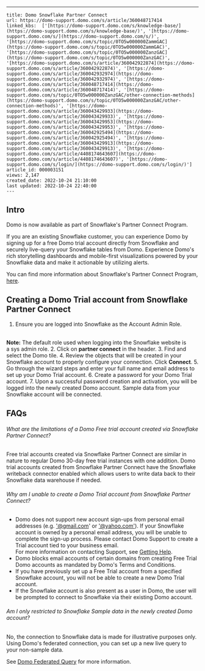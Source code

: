 ---
    title: Domo Snowflake Partner Connect
    url: https://domo-support.domo.com/s/article/360048717414
    linked_kbs:  ['[https://domo-support.domo.com/s/knowledge-base/](https://domo-support.domo.com/s/knowledge-base/)', '[https://domo-support.domo.com/s/](https://domo-support.domo.com/s/)', '[https://domo-support.domo.com/s/topic/0TO5w000000ZammGAC](https://domo-support.domo.com/s/topic/0TO5w000000ZammGAC)', '[https://domo-support.domo.com/s/topic/0TO5w000000ZanzGAC](https://domo-support.domo.com/s/topic/0TO5w000000ZanzGAC)', '[https://domo-support.domo.com/s/article/360042922874](https://domo-support.domo.com/s/article/360042922874)', '[https://domo-support.domo.com/s/article/360042932974](https://domo-support.domo.com/s/article/360042932974)', '[https://domo-support.domo.com/s/article/360048717414](https://domo-support.domo.com/s/article/360048717414)', '[https://domo-support.domo.com/s/topic/0TO5w000000ZanzGAC/other-connection-methods](https://domo-support.domo.com/s/topic/0TO5w000000ZanzGAC/other-connection-methods)', '[https://domo-support.domo.com/s/article/360043429933](https://domo-support.domo.com/s/article/360043429933)', '[https://domo-support.domo.com/s/article/360043429953](https://domo-support.domo.com/s/article/360043429953)', '[https://domo-support.domo.com/s/article/360042925494](https://domo-support.domo.com/s/article/360042925494)', '[https://domo-support.domo.com/s/article/360043429913](https://domo-support.domo.com/s/article/360043429913)', '[https://domo-support.domo.com/s/article/4408174643607](https://domo-support.domo.com/s/article/4408174643607)', '[https://domo-support.domo.com/s/login/](https://domo-support.domo.com/s/login/)']
    article_id: 000003151
    views: 2,147
    created_date: 2022-10-24 21:10:00
    last updated: 2022-10-24 22:40:00
    ---



Intro
-----


Domo is now available as part of Snowflake's Partner Connect Program. 


If you are an existing Snowflake customer, you can experience Domo by signing up for a free Domo trial account directly from Snowflake and securely live-query your Snowflake tables from Domo. Experience Domo's rich storytelling dashboards and mobile-first visualizations powered by your Snowflake data and make it actionable by utilizing alerts. 


You can find more information about Snowflake's Partner Connect Program, [here](https://docs.snowflake.com/en/user-guide/ecosystem-partner-connect.html "https://docs.snowflake.com/en/user-guide/ecosystem-partner-connect.html").


Creating a Domo Trial account from Snowflake Partner Connect
------------------------------------------------------------


1. Ensure you are logged into Snowflake as the Account Admin Role.  
  




 

**Note:** The default role used when logging into the Snowflake website is a sys admin role.
2. Click on **partner connect** in the header.
3. Find and select the Domo tile.
4. Review the objects that will be created in your Snowflake account to properly configure your connection. Click **Connect**.
5. Go through the wizard steps and enter your full name and email address to set up your Domo Trial account.
6. Create a password for your Domo Trial account.
7. Upon a successful password creation and activation, you will be logged into the newly created Domo account. Sample data from your Snowflake account will be connected.


FAQs
----


###### What are the limitations of a Domo Free trial account created via Snowflake Partner Connect?


Free trial accounts created via Snowflake Partner Connect are similar in nature to regular Domo 30-day free trial instances with one addition. Domo trial accounts created from Snowflake Partner Connect have the Snowflake writeback connector enabled which allows users to write data back to their Snowflake data warehouse if needed.


###### Why am I unable to create a Domo Trial account from Snowflake Partner Connect?


* Domo does not support new account sign-ups from personal email addresses (e.g. ['@gmail.com](mailto:'@gmail.com "mailto:'@gmail.com")' or ['@yahoo.com'](mailto:'@yahoo.com' "mailto:'@yahoo.com'")). If your Snowflake account is owned by a personal email address, you will be unable to complete the sign-up process. Please contact Domo Support to create a Trial account tied to your business email.   
 For more information on contacting Support, see [Getting Help](/s/article/360042922874 "Getting Help").
* Domo blocks email accounts of certain domains from creating Free Trial Domo accounts as mandated by Domo's Terms and Conditions.
* If you have previously set up a Free Trial account from a specified Snowflake account, you will not be able to create a new Domo Trial account.
* If the Snowflake account is also present as a user in Domo, the user will be prompted to connect to Snowflake via their existing Domo account.


###### Am I only restricted to Snowflake Sample data in the newly created Domo account?


No, the connection to Snowflake data is made for illustrative purposes only. Using Domo's federated connection, you can set up a new live query to your non-sample data.


See [Domo Federated Query](/s/article/360042932974 "Using the Federated Data Solution") for more information.

